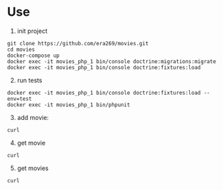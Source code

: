 # Use
1. init project 
```shell
git clone https://github.com/era269/movies.git
cd movies
docker-compose up
docker exec -it movies_php_1 bin/console doctrine:migrations:migrate
docker exec -it movies_php_1 bin/console doctrine:fixtures:load 
```

2. run tests
```shell
docker exec -it movies_php_1 bin/console doctrine:fixtures:load --env=test 
docker exec -it movies_php_1 bin/phpunit

```
3. add movie:
```shell
curl 
```
4. get movie 
```shell
curl 
```
5. get movies 
```shell
curl 
```
